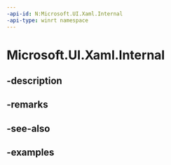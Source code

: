```yaml
---
-api-id: N:Microsoft.UI.Xaml.Internal
-api-type: winrt namespace
---
```


# Microsoft.UI.Xaml.Internal



## -description

## -remarks

## -see-also

## -examples



